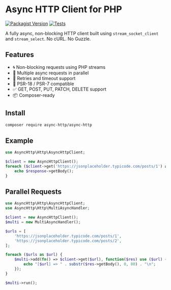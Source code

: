 # Async HTTP Client for PHP

[![Packagist Version](https://img.shields.io/packagist/v/async-http/async-http.svg)](https://packagist.org/packages/async-http/async-http)
[![Tests](https://github.com/CodeWithSushil/async-http/actions/workflows/tests.yml/badge.svg?branch=master)](https://github.com/CodeWithSushil/async-http/actions/workflows/tests.yml)

A fully async, non-blocking HTTP client built using `stream_socket_client` and `stream_select`. No cURL. No Guzzle.

## Features

- 🌀 Non-blocking requests using PHP streams
- 🔁 Multiple async requests in parallel
- 🔄 Retries and timeout support
- 🧩 PSR-18 / PSR-7 compatible
- ✅ GET, POST, PUT, PATCH, DELETE support
- 📦 Composer-ready

## Install

```bash
composer require async-http/async-http
```

## Example

```php
use AsyncHttp\Http\AsyncHttpClient;

$client = new AsyncHttpClient();
foreach ($client->get('https://jsonplaceholder.typicode.com/posts/1') as $response) {
    echo $response->getBody();
}
```

## Parallel Requests

```php
use AsyncHttp\Http\AsyncHttpClient;
use AsyncHttp\Http\MultiAsyncHandler;

$client = new AsyncHttpClient();
$multi = new MultiAsyncHandler();

$urls = [
    'https://jsonplaceholder.typicode.com/posts/1',
    'https://jsonplaceholder.typicode.com/posts/2',
];

foreach ($urls as $url) {
    $multi->add(fn() => $client->get($url), function($res) use ($url) {
        echo "[$url] => " . substr($res->getBody(), 0, 80) . "\n";
    });
}

$multi->run();
```
